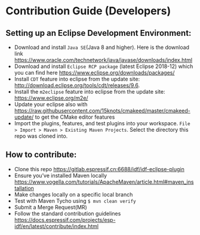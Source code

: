 # Contribution Guide (Developers)

## Setting up an Eclipse Development Environment:
* Download and install `Java SE`(Java 8 and higher). Here is the download link https://www.oracle.com/technetwork/java/javase/downloads/index.html
* Download and install `Eclipse RCP package` (latest Eclipse 2018-12) which you can find here https://www.eclipse.org/downloads/packages/
* Install `CDT` feature into eclipse from the update site: http://download.eclipse.org/tools/cdt/releases/9.6. 
* Install the `m2eclipse` feature into eclipse from the update site: https://www.eclipse.org/m2e/
* Update your eclipse also with https://raw.githubusercontent.com/15knots/cmakeed/master/cmakeed-update/ to get the CMake editor features
* Import the plugins, features, and test plugins into your workspace. `File > Import > Maven > Existing Maven Projects`. Select the directory this repo was cloned into.


## How to contribute:
* Clone this repo https://gitlab.espressif.cn:6688/idf/idf-eclipse-plugin
* Ensure you’ve installed Maven locally https://www.vogella.com/tutorials/ApacheMaven/article.html#maven_installation 
* Make changes locally on a specific local branch
* Test with Maven Tycho using `$ mvn clean verify`
* Submit a Merge Request(MR)
* Follow the standard contribution guidelines https://docs.espressif.com/projects/esp-idf/en/latest/contribute/index.html
